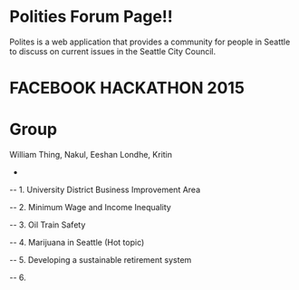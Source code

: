 # Polities Forum Page!!
Polites is a web application that provides a community for people in Seattle to discuss on current issues in the Seattle City Council.
# FACEBOOK HACKATHON 2015

Group
============
William Thing, Nakul, Eeshan Londhe, Kritin

*
-- 1. University District Business Improvement Area

-- 2. Minimum Wage and Income Inequality

-- 3. Oil Train Safety

-- 4. Marijuana in Seattle (Hot topic)

-- 5. Developing a sustainable retirement system

-- 6. 
